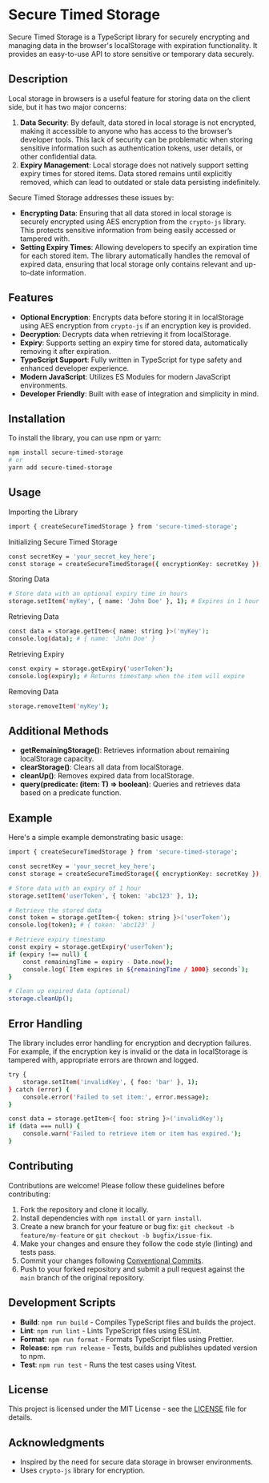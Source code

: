 # Secure Timed Storage

Secure Timed Storage is a TypeScript library for securely encrypting and managing data in the browser's localStorage with expiration functionality. It provides an easy-to-use API to store sensitive or temporary data securely.

## Description

Local storage in browsers is a useful feature for storing data on the client side, but it has two major concerns:
1. **Data Security**: By default, data stored in local storage is not encrypted, making it accessible to anyone who has access to the browser’s developer tools. This lack of security can be problematic when storing sensitive information such as authentication tokens, user details, or other confidential data.
2. **Expiry Management**: Local storage does not natively support setting expiry times for stored items. Data stored remains until explicitly removed, which can lead to outdated or stale data persisting indefinitely.

Secure Timed Storage addresses these issues by:
- **Encrypting Data**: Ensuring that all data stored in local storage is securely encrypted using AES encryption from the `crypto-js` library. This protects sensitive information from being easily accessed or tampered with.
- **Setting Expiry Times**: Allowing developers to specify an expiration time for each stored item. The library automatically handles the removal of expired data, ensuring that local storage only contains relevant and up-to-date information.

## Features

- **Optional Encryption**: Encrypts data before storing it in localStorage using AES encryption from `crypto-js` if an encryption key is provided.
- **Decryption**: Decrypts data when retrieving it from localStorage.
- **Expiry**: Supports setting an expiry time for stored data, automatically removing it after expiration.
- **TypeScript Support**: Fully written in TypeScript for type safety and enhanced developer experience.
- **Modern JavaScript**: Utilizes ES Modules for modern JavaScript environments.
- **Developer Friendly**: Built with ease of integration and simplicity in mind.

## Installation

To install the library, you can use npm or yarn:

```bash
npm install secure-timed-storage
# or
yarn add secure-timed-storage
```

## Usage

Importing the Library
```bash
import { createSecureTimedStorage } from 'secure-timed-storage';
```

Initializing Secure Timed Storage
```bash
const secretKey = 'your_secret_key_here';
const storage = createSecureTimedStorage({ encryptionKey: secretKey });
```

Storing Data
```bash
# Store data with an optional expiry time in hours
storage.setItem('myKey', { name: 'John Doe' }, 1); # Expires in 1 hour
```

Retrieving Data
```bash
const data = storage.getItem<{ name: string }>('myKey');
console.log(data); # { name: 'John Doe' }
```

Retrieving Expiry
```bash
const expiry = storage.getExpiry('userToken');
console.log(expiry); # Returns timestamp when the item will expire
```

Removing Data
```bash
storage.removeItem('myKey');
```

## Additional Methods

- **getRemainingStorage()**: Retrieves information about remaining localStorage capacity.
- **clearStorage()**: Clears all data from localStorage.
- **cleanUp()**: Removes expired data from localStorage.
- **query(predicate: (item: T) => boolean)**: Queries and retrieves data based on a predicate function.

## Example

Here's a simple example demonstrating basic usage:
```bash
import { createSecureTimedStorage } from 'secure-timed-storage';

const secretKey = 'your_secret_key_here';
const storage = createSecureTimedStorage({ encryptionKey: secretKey });

# Store data with an expiry of 1 hour
storage.setItem('userToken', { token: 'abc123' }, 1);

# Retrieve the stored data
const token = storage.getItem<{ token: string }>('userToken');
console.log(token); # { token: 'abc123' }

# Retrieve expiry timestamp
const expiry = storage.getExpiry('userToken');
if (expiry !== null) {
    const remainingTime = expiry - Date.now();
    console.log(`Item expires in ${remainingTime / 1000} seconds`);
}

# Clean up expired data (optional)
storage.cleanUp();
```

## Error Handling
The library includes error handling for encryption and decryption failures. For example, if the encryption key is invalid or the data in localStorage is tampered with, appropriate errors are thrown and logged.
```bash
try {
    storage.setItem('invalidKey', { foo: 'bar' }, 1);
} catch (error) {
    console.error('Failed to set item:', error.message);
}

const data = storage.getItem<{ foo: string }>('invalidKey');
if (data === null) {
    console.warn('Failed to retrieve item or item has expired.');
}
```

## Contributing

Contributions are welcome! Please follow these guidelines before contributing:

1. Fork the repository and clone it locally.
2. Install dependencies with `npm install` or `yarn install`.
3. Create a new branch for your feature or bug fix: `git checkout -b feature/my-feature` or `git checkout -b bugfix/issue-fix`.
4. Make your changes and ensure they follow the code style (linting) and tests pass.
5. Commit your changes following [Conventional Commits](https://www.conventionalcommits.org/).
6. Push to your forked repository and submit a pull request against the `main` branch of the original repository.

## Development Scripts

- **Build**: `npm run build` - Compiles TypeScript files and builds the project.
- **Lint**: `npm run lint` - Lints TypeScript files using ESLint.
- **Format**: `npm run format` - Formats TypeScript files using Prettier.
- **Release**: `npm run release` - Tests, builds and publishes updated version to npm.
- **Test**: `npm run test` - Runs the test cases using Vitest.

## License

This project is licensed under the MIT License - see the [LICENSE](LICENSE) file for details.

## Acknowledgments

- Inspired by the need for secure data storage in browser environments.
- Uses `crypto-js` library for encryption.
